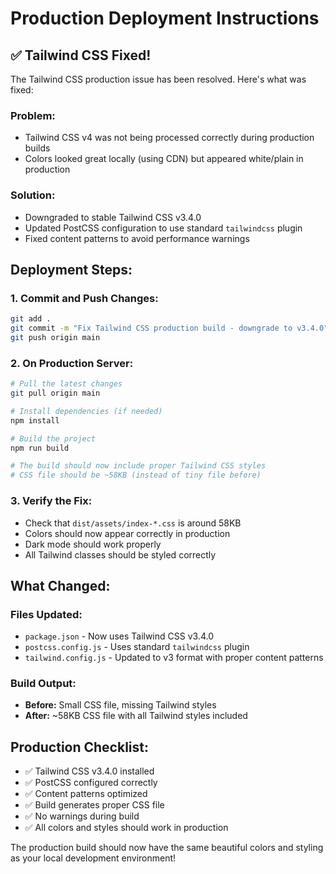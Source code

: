 # Production Deployment Instructions

## ✅ Tailwind CSS Fixed!

The Tailwind CSS production issue has been resolved. Here's what was fixed:

### **Problem:**
- Tailwind CSS v4 was not being processed correctly during production builds
- Colors looked great locally (using CDN) but appeared white/plain in production

### **Solution:**
- Downgraded to stable Tailwind CSS v3.4.0
- Updated PostCSS configuration to use standard `tailwindcss` plugin
- Fixed content patterns to avoid performance warnings

## **Deployment Steps:**

### **1. Commit and Push Changes:**
```bash
git add .
git commit -m "Fix Tailwind CSS production build - downgrade to v3.4.0"
git push origin main
```

### **2. On Production Server:**
```bash
# Pull the latest changes
git pull origin main

# Install dependencies (if needed)
npm install

# Build the project
npm run build

# The build should now include proper Tailwind CSS styles
# CSS file should be ~58KB (instead of tiny file before)
```

### **3. Verify the Fix:**
- Check that `dist/assets/index-*.css` is around 58KB
- Colors should now appear correctly in production
- Dark mode should work properly
- All Tailwind classes should be styled correctly

## **What Changed:**

### **Files Updated:**
- `package.json` - Now uses Tailwind CSS v3.4.0
- `postcss.config.js` - Uses standard `tailwindcss` plugin
- `tailwind.config.js` - Updated to v3 format with proper content patterns

### **Build Output:**
- **Before:** Small CSS file, missing Tailwind styles
- **After:** ~58KB CSS file with all Tailwind styles included

## **Production Checklist:**
- ✅ Tailwind CSS v3.4.0 installed
- ✅ PostCSS configured correctly
- ✅ Content patterns optimized
- ✅ Build generates proper CSS file
- ✅ No warnings during build
- ✅ All colors and styles should work in production

The production build should now have the same beautiful colors and styling as your local development environment!
